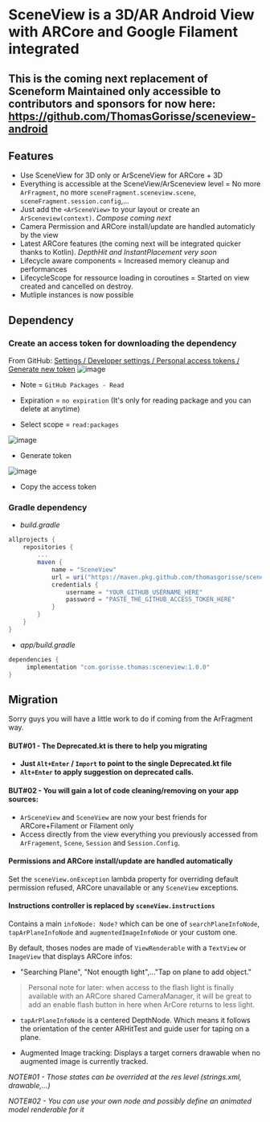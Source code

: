 # SceneView is a 3D/AR Android View with ARCore and Google Filament integrated

## This is the coming next replacement of Sceneform Maintained only accessible to contributors and sponsors for now here: https://github.com/ThomasGorisse/sceneview-android

## Features

- Use SceneView for 3D only or ArSceneView for ARCore + 3D
- Everything is accessible at the SceneView/ArSceneview level = No more `ArFragment`, no more `sceneFragment.sceneview.scene`, `sceneFragment.session.config`,...
- Just add the `<ArSceneView>` to your layout or create an `ArSceneview(context)`. *Compose coming next*
- Camera Permission and ARCore install/update are handled automaticly by the view
- Latest ARCore features (the coming next will be integrated quicker thanks to Kotlin). *DepthHit and InstantPlacement very soon*
- Lifecycle aware components = Increased memory cleanup and performances
- LifecycleScope for ressource loading in coroutines = Started on view created and cancelled on destroy.
- Mutliple instances is now possible


## Dependency

### Create an access token for downloading the dependency
From GitHub: [Settings / Developer settings / Personal access tokens / Generate new token](https://github.com/settings/tokens/new)
![image](https://user-images.githubusercontent.com/6597529/137579930-037007f5-2f08-48b0-98d2-aae0d859dea8.png)
- Note = `GitHub Packages - Read`
- Expiration = `no expiration` (It's only for reading package and you can delete at anytime)


- Select scope = `read:packages`

![image](https://user-images.githubusercontent.com/6597529/137579847-6a7acadb-c4dd-4d6a-9712-02dd29532502.png)

- Generate token

![image](https://user-images.githubusercontent.com/6597529/137580809-48fc0d68-f885-4aa5-99f3-b4ae919ab291.png)

- Copy the access token

### Gradle dependency

- *build.gradle*
```gradle
allprojects {
    repositories {
        ...
        maven {
            name = "SceneView"
            url = uri("https://maven.pkg.github.com/thomasgorisse/sceneview")
            credentials {
                username = "YOUR_GITHUB_USERNAME_HERE"
                password = "PASTE_THE_GITHUB_ACCESS_TOKEN_HERE"
            }
        }
    }
}
```

- *app/build.gradle*
```gradle
dependencies {
     implementation "com.gorisse.thomas:sceneview:1.0.0"
}
```

## Migration

Sorry guys you will have a little work to do if coming from the ArFragment way.

#### BUT#01 - The Deprecated.kt is there to help you migrating

- **Just `Alt+Enter` / `Import` to point to the single Deprecated.kt file**
- **`Alt+Enter` to apply suggestion on deprecated calls.**

#### BUT#02 - You will gain a lot of code cleaning/removing on your app sources:

- `ArSceneView` and `SceneView` are now your best friends for ARCore+Filament or Filament only
- Access directly from the view everything you previously accessed from `ArFragement`, `Scene`, `Session` and `Session.Config`.

#### Permissions and ARCore install/update are handled automatically 
Set the `sceneView.onException` lambda property for overriding default permission refused, ARCore unavailable or any `SceneView` exceptions.

#### Instructions controller is replaced by `sceneView.instructions`
Contains a main `infoNode: Node?` which can be one of `searchPlaneInfoNode`, `tapArPlaneInfoNode` and `augmentedImageInfoNode` or your custom one.

By default, thoses nodes are made of `ViewRenderable` with a `TextView` or `ImageView` that displays ARCore infos:

- "Searching Plane", "Not enougth light",..."Tap on plane to add object."
> Personal note for later: when access to the flash light is finally available with an ARCore shared CameraManager, it will be great to add an enable flash button in here when ArCore returns to less light.

- `tapArPlaneInfoNode` is a centered DepthNode. Which means it follows the orientation of the center ARHitTest and guide user for taping on a plane.

- Augmented Image tracking: Displays a target corners drawable when no augmented image is currently tracked.


*NOTE#01 - Those states can be overrided at the res level (strings.xml, drawable,...)*

*NOTE#02 - You can use your own node and possibly define an animated model renderable for it*
